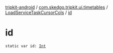[tripkit-android](../../index.md) / [com.skedgo.tripkit.ui.timetables](../index.md) / [LoadServiceTaskCursorCols](index.md) / [id](./id.md)

# id

`static var id: `[`Int`](https://kotlinlang.org/api/latest/jvm/stdlib/kotlin/-int/index.html)